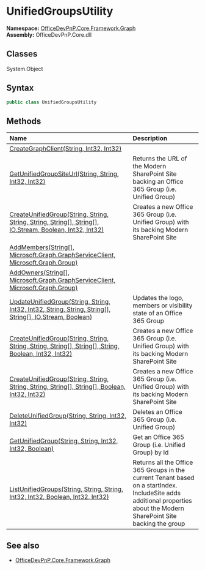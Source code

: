 # UnifiedGroupsUtility

**Namespace:** [OfficeDevPnP.Core.Framework.Graph](OfficeDevPnP.Core.Framework.Graph.md)  
**Assembly:** OfficeDevPnP.Core.dll  
## Classes
System.Object  
## Syntax
```C#
public class UnifiedGroupsUtility
```
## Methods
|**Name**|**Description**|
|:-----|:-----|
| [CreateGraphClient(String, Int32, Int32)](UnifiedGroupsUtilityCreateGraphClientStringInt32Int32.md) | 
| [GetUnifiedGroupSiteUrl(String, String, Int32, Int32)](UnifiedGroupsUtilityGetUnifiedGroupSiteUrlStringStringInt32Int32.md) | Returns the URL of the Modern SharePoint Site backing an Office 365 Group (i.e. Unified Group)
| [CreateUnifiedGroup(String, String, String, String, String[], String[], IO.Stream, Boolean, Int32, Int32)](UnifiedGroupsUtilityCreateUnifiedGroupStringStringStringStringString[]String[]IO.StreamBooleanInt32Int32.md) | Creates a new Office 365 Group (i.e. Unified Group) with its backing Modern SharePoint Site
| [AddMembers(String[], Microsoft.Graph.GraphServiceClient, Microsoft.Graph.Group)](UnifiedGroupsUtilityAddMembersString[]Microsoft.Graph.GraphServiceClientMicrosoft.Graph.Group.md) | 
| [AddOwners(String[], Microsoft.Graph.GraphServiceClient, Microsoft.Graph.Group)](UnifiedGroupsUtilityAddOwnersString[]Microsoft.Graph.GraphServiceClientMicrosoft.Graph.Group.md) | 
| [UpdateUnifiedGroup(String, String, Int32, Int32, String, String, String[], String[], IO.Stream, Boolean)](UnifiedGroupsUtilityUpdateUnifiedGroupStringStringInt32Int32StringStringString[]String[]IO.StreamBoolean.md) | Updates the logo, members or visibility state of an Office 365 Group
| [CreateUnifiedGroup(String, String, String, String, String[], String[], String, Boolean, Int32, Int32)](UnifiedGroupsUtilityCreateUnifiedGroupStringStringStringStringString[]String[]StringBooleanInt32Int32.md) | Creates a new Office 365 Group (i.e. Unified Group) with its backing Modern SharePoint Site
| [CreateUnifiedGroup(String, String, String, String, String[], String[], Boolean, Int32, Int32)](UnifiedGroupsUtilityCreateUnifiedGroupStringStringStringStringString[]String[]BooleanInt32Int32.md) | Creates a new Office 365 Group (i.e. Unified Group) with its backing Modern SharePoint Site
| [DeleteUnifiedGroup(String, String, Int32, Int32)](UnifiedGroupsUtilityDeleteUnifiedGroupStringStringInt32Int32.md) | Deletes an Office 365 Group (i.e. Unified Group)
| [GetUnifiedGroup(String, String, Int32, Int32, Boolean)](UnifiedGroupsUtilityGetUnifiedGroupStringStringInt32Int32Boolean.md) | Get an Office 365 Group (i.e. Unified Group) by Id
| [ListUnifiedGroups(String, String, String, Int32, Int32, Boolean, Int32, Int32)](UnifiedGroupsUtilityListUnifiedGroupsStringStringStringInt32Int32BooleanInt32Int32.md) | Returns all the Office 365 Groups in the current Tenant based on a startIndex. IncludeSite adds additional properties about the Modern SharePoint Site backing the group
## See also
- [OfficeDevPnP.Core.Framework.Graph](OfficeDevPnP.Core.Framework.Graph.md)
